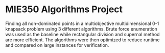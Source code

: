 # MIE350 Algorithms Project

Finding all non-dominated points in a multiobjective multidimensional 0-1 knapsack problem using 3 different algorithms. Brute force enumeration was used as the baseline while rectangular division and supernal method are more efficient. 
The algorithms were then optimized to reduce runtime and compared on large instances for verification. 
